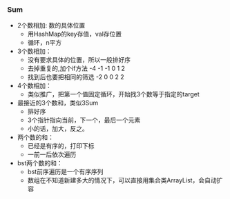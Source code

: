 
### Sum
 * 2个数相加: 数的具体位置
    - 用HashMap的key存值，val存位置
    -  循环，n平方
 * 3个数相加：
    - 没有要求具体的位置，所以一般排好序
    - 去掉重复的,加个if方法  -4 -1 -1 0 1 2
    - 找到后也要把相同的筛选 -2 0 0 2 2
 * 4个数相加：
    - 类似推广，把第一个值固定循环，开始找3个数等于指定的target
 * 最接近的3个数和，类似3Sum
	- 排好序
	- 3个指针指向当前，下一个，最后一个元素
	- 小的话，加大，反之。
 * 两个数的和：
    - 已经是有序的，打印下标
	- 一前一后依次遍历
 * bst两个数的和：
	- bst前序遍历是一个有序序列
	- 数组在不知道新建多大的情况下，可以直接用集合类ArrayList，会自动扩容
	